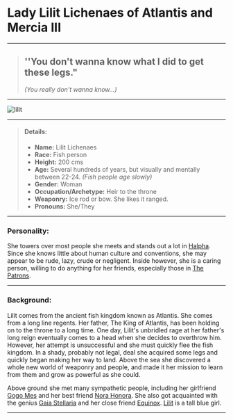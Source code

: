 # Lady Lilit Lichenaes of Atlantis and Mercia III
---

> ## ''You don't wanna know what I did to get these legs."
> *(You really don't wanna know...)*

---

![lilit](https://raw.githubusercontent.com/Edd1ee/quartz/hugo/content/Images/Screenshots/lilit.png?style=centerme)

---

> #### Details:
>-   **Name:** Lilit Lichenaes
>-   **Race:** Fish person
>-   **Height:** 200 cms
>-   **Age:** Several hundreds of years, but visually and mentally between 22-24. _(Fish people age slowly)_
>-   **Gender:** Woman
>-   **Occupation/Archetype:** Heir to the throne
>-   **Weaponry:** Ice rod or bow. She likes it ranged.
>-   **Pronouns:** She/They

---


### Personality:

She towers over most people she meets and stands out a lot in [Halpha](SubIndexes/Places/Halpha.md). Since she knows little about human culture and conventions, she may appear to be rude, lazy, crude or negligent. Inside however, she is a caring person, willing to do anything for her friends, especially those in [The Patrons](SubIndexes/Alliances/ThePatrons.md).


---

### Background:

Lilit comes from the ancient fish kingdom known as Atlantis. She comes from a long line regents. Her father, The King of Atlantis, has been holding on to the throne to a long time. One day, Lilit's unbridled rage at her father's long reign eventually comes to a head when she decides to overthrow him. However, her attempt is unsuccessful and she must quickly flee the fish kingdom. In a shady, probably not legal, deal she acquired some legs and quickly began making her way to land. Above the sea she discovered a whole new world of weaponry and people, and made it her mission to learn from them and grow as powerful as she could.

Above ground she met many sympathetic people, including her girlfriend [Gogo Mes](SubIndexes/Characters/GogoMes.md) and her best friend [Nora Honora](SubIndexes/Characters/Nora.md). She also got acquainted with the genius [Gaia Stellaria](SubIndexes/Characters/GaiaStellaria.md) and her close friend [Equinox](SubIndexes/Characters/Equinox.md). [Lilit](app://obsidian.md/Characters/Lilit.md) is a tall blue girl.

---
